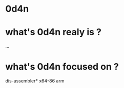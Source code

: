 # 0d4n


# what's 0d4n realy is ?
 ...




 # what's 0d4n focused on ?



































dis-assembler*
x64-86 arm 




